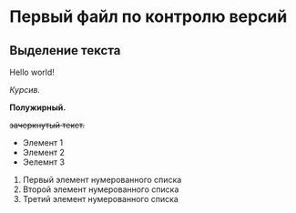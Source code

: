 # Первый файл по контролю версий

## Выделение текста

Hello world!

*Курсив.*

**Полужирный.**

~~зачеркнутый текст.~~

* Элемент 1
* Элемент 2
* Эелемнт 3

1. Первый элемент нумерованного списка
2. Второй элемент нумерованного списка
3. Третий элемент нумерованного списка